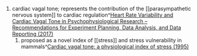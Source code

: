 1. cardiac vagal tone; represents the contribution of the [[parasympathetic nervous system]] to cardiac regulation^[Heart Rate Variability and Cardiac Vagal Tone in Psychophysiological Research – Recommendations for Experiment Planning, Data Analysis, and Data Reporting (2017)](https://www.ncbi.nlm.nih.gov/pmc/articles/PMC5316555/)
	1. proposed as a novel index of [[stress]] and stress vulnerability in mammals^[Cardiac vagal tone: a physiological index of stress (1995)](https://pubmed.ncbi.nlm.nih.gov/7630578/)